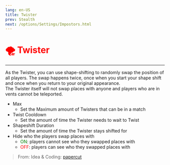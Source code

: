 ```yaml
---
lang: en-US
title: Twister
prev: Stealth
next: /options/Settings/Impostors.html
---
```


# <font color="red">🌪️ <b>Twister</b></font> <Badge text="Hindering" type="tip" vertical="middle"/>
---

As the Twister, you can use shape-shifting to randomly swap the position of all players. The swap happens twice, once when you start your shape shift and once when you return to your original appearance.<br>
The Twister itself will not swap places with anyone and players who are in vents cannot be teleported.
* Max
  * Set the Maximum amount of Twisters that can be in a match
* Twist Cooldown
  * Set the amount of time the Twister needs to wait to Twist
* Shapeshift Duration
  * Set the amount of time the Twister stays shifted for
* Hide who the players swap places with
  * <font color=green>ON</font>: players cannot see who they swapped places with
  * <font color=red>OFF</font>: players can see who they swapped places with

> From: Idea & Coding: [papercut](https://github.com/lars-wu)
